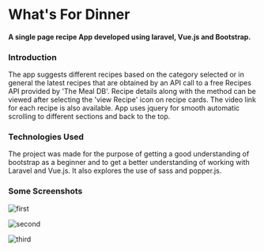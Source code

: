 <h1> What's For Dinner </h1>
<h4> A single page recipe App developed using laravel, Vue.js and Bootstrap.</h4>
<h3> Introduction </h3>
<p> The app suggests different recipes based on the category selected or in general the latest recipes that are obtained by an API call 
to a free Recipes API provided by 'The Meal DB'. Recipe details along with the method can be viewed after selecting the 'view Recipe' 
icon on recipe cards. The video link for each recipe is also available. App uses jquery for smooth automatic scrolling to different 
sections and back to the top.
<h3> Technologies Used </h3>
<p> The project was made for the purpose of getting a good understanding of bootstrap as a beginner and to get a better understanding of working with Laravel and Vue.js. It also explores the use of sass and popper.js.</p>
<h3> Some Screenshots </h3>

![first](https://user-images.githubusercontent.com/35193027/41783486-dbf3b6da-7634-11e8-8a61-a375f73d1bab.jpg)

![second](https://user-images.githubusercontent.com/35193027/41783495-e06d1b3e-7634-11e8-926e-865864d845fa.jpg)

![third](https://user-images.githubusercontent.com/35193027/41783500-e3262e38-7634-11e8-9fdb-c90bdd153d53.jpg)

